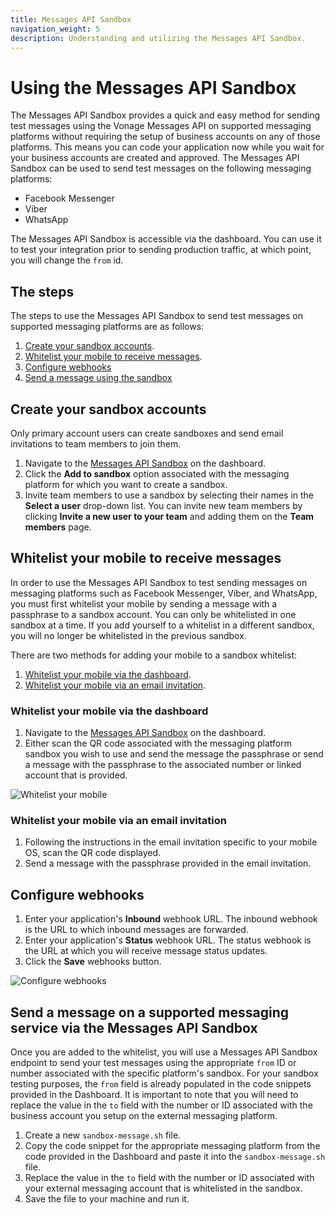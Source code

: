 ```yaml
---
title: Messages API Sandbox
navigation_weight: 5
description: Understanding and utilizing the Messages API Sandbox.
---
```


# Using the Messages API Sandbox

The Messages API Sandbox provides a quick and easy method for sending test messages using the Vonage Messages API on supported messaging platforms without requiring the setup of business accounts on any of those platforms. This means you can code your application now while you wait for your business accounts are created and approved. The Messages API Sandbox can be used to send test messages on the following messaging platforms:

* Facebook Messenger
* Viber
* WhatsApp

The Messages API Sandbox is accessible via the dashboard. You can use it to test your integration prior to sending production traffic, at which point, you will change the `from` id.

## The steps

The steps to use the Messages API Sandbox to send test messages on supported messaging platforms are as follows:

1. [Create your sandbox accounts](#create-your-sandbox-accounts).
2. [Whitelist your mobile to receive messages](#whitelist-your-mobile-to-receive-messages).
3. [Configure webhooks](#configure-webhooks)
4. [Send a message using the sandbox](#send-a-message-on-a-supported-messaging-service-via-the-messages-api-sandbox)

## Create your sandbox accounts

Only primary account users can create sandboxes and send email invitations to team members to join them.

1. Navigate to the [Messages API Sandbox](https://dashboard.nexmo.com/messages/sandbox) on the dashboard.
2. Click the **Add to sandbox** option associated with the messaging platform for which you want to create a sandbox.
3. Invite team members to use a sandbox by selecting their names in the **Select a user** drop-down list. You can invite new team members by clicking **Invite a new user to your team** and adding them on the **Team members** page.

## Whitelist your mobile to receive messages

In order to use the Messages API Sandbox to test sending messages on messaging platforms such as Facebook Messenger, Viber, and WhatsApp, you must first whitelist your mobile by sending a message with a passphrase to a sandbox account. You can only be whitelisted in one sandbox at a time. If you add yourself to a whitelist in a different sandbox, you will no longer be whitelisted in the previous sandbox.  

There are two methods for adding your mobile to a sandbox whitelist:

1. [Whitelist your mobile via the dashboard](#whitelist-your-mobile-via-the-dashboard).
2. [Whitelist your mobile via an email invitation](#whitelist-your-mobile-via-an-email-invitation).

### Whitelist your mobile via the dashboard

1. Navigate to the [Messages API Sandbox](#https://dashboard.nexmo.com/messages/sandbox) on the dashboard.
2. Either scan the QR code associated with the messaging platform sandbox you wish to use and send the message the passphrase or send a message with the passphrase to the associated number or linked account that is provided.

![Whitelist your mobile](/assets/images/messages/sandbox-whitelist.png)

### Whitelist your mobile via an email invitation

1. Following the instructions in the email invitation specific to your mobile OS, scan the QR code displayed.
2. Send a message with the passphrase provided in the email invitation.

## Configure webhooks

1. Enter your application's **Inbound** webhook URL. The inbound webhook is the URL to which inbound messages are forwarded. 
2. Enter your application's **Status** webhook URL. The status webhook is the URL at which you will receive message status updates.
3. Click the **Save** webhooks button.

![Configure webhooks](/assets/images/messages/config-webhooks.png)

## Send a message on a supported messaging service via the Messages API Sandbox

Once you are added to the whitelist, you will use a Messages API Sandbox endpoint to send your test messages using the appropriate `from` ID or number associated with the specific platform's sandbox. For your sandbox testing purposes, the `from` field is already populated in the code snippets provided in the Dashboard. It is important to note that you will need to replace the value in the `to` field with the number or ID associated with the business account you setup on the external messaging platform.

1. Create a new `sandbox-message.sh` file.
2. Copy the code snippet for the appropriate messaging platform from the code provided in the Dashboard and paste it into the `sandbox-message.sh` file.
3. Replace the value in the `to` field with the number or ID associated with your external messaging account that is whitelisted in the sandbox.
4. Save the file to your machine and run it.
